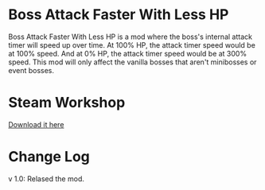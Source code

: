 # Boss Attack Faster With Less HP
Boss Attack Faster With Less HP is a mod where the boss's internal attack timer will speed up over time. 
At 100% HP, the attack timer speed would be at 100% speed. And at 0% HP, the attack timer speed would be at 300% speed.
This mod will only affect the vanilla bosses that aren't minibosses or event bosses. 

# Steam Workshop
[Download it here](https://steamcommunity.com/sharedfiles/filedetails/?id=3412093898)

# Change Log
v 1.0: Relased the mod.